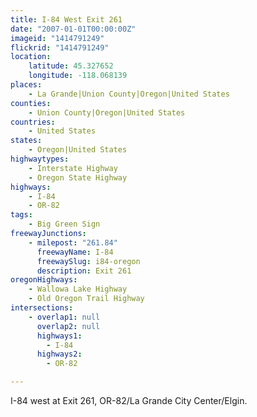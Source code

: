 ```yaml
---
title: I-84 West Exit 261
date: "2007-01-01T00:00:00Z"
imageid: "1414791249"
flickrid: "1414791249"
location:
    latitude: 45.327652
    longitude: -118.068139
places:
    - La Grande|Union County|Oregon|United States
counties:
    - Union County|Oregon|United States
countries:
    - United States
states:
    - Oregon|United States
highwaytypes:
    - Interstate Highway
    - Oregon State Highway
highways:
    - I-84
    - OR-82
tags:
    - Big Green Sign
freewayJunctions:
    - milepost: "261.84"
      freewayName: I-84
      freewaySlug: i84-oregon
      description: Exit 261
oregonHighways:
    - Wallowa Lake Highway
    - Old Oregon Trail Highway
intersections:
    - overlap1: null
      overlap2: null
      highways1:
        - I-84
      highways2:
        - OR-82

---
```

I-84 west at Exit 261, OR-82/La Grande City Center/Elgin.